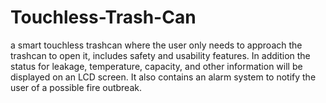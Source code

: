 # Touchless-Trash-Can
a smart touchless trashcan where the user only needs to approach the trashcan to open it, includes safety and usability features. In addition the status for leakage, temperature, capacity, and other information will be displayed on an LCD screen. It also contains an alarm system to notify the user of a possible fire outbreak. 
